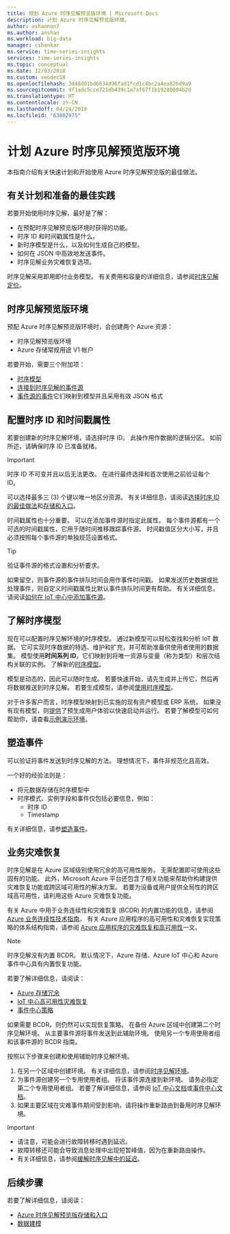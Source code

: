 ```yaml
---
title: 规划 Azure 时序见解预览版环境 | Microsoft Docs
description: 计划 Azure 时序见解预览版环境。
author: ashannon7
ms.author: anshan
ms.workload: big-data
manager: cshankar
ms.service: time-series-insights
services: time-series-insights
ms.topic: conceptual
ms.date: 12/03/2018
ms.custom: seodec18
ms.openlocfilehash: 3d48d01bd6634d96fad1fcd1c4bc2a4ea82bd9a9
ms.sourcegitcommit: df1adc5cce721db439c1a7af67f1b19280004b2d
ms.translationtype: HT
ms.contentlocale: zh-CN
ms.lasthandoff: 04/24/2019
ms.locfileid: "63802975"
---
```

# <a name="plan-your-azure-time-series-insights-preview-environment"></a>计划 Azure 时序见解预览版环境

本指南介绍有关快速计划和开始使用 Azure 时序见解预览版的最佳做法。

## <a name="best-practices-for-planning-and-preparation"></a>有关计划和准备的最佳实践

若要开始使用时序见解，最好是了解：

* 在预配时序见解预览版环境时获得的功能。
* 时序 ID 和时间戳属性是什么。
* 新时序模型是什么，以及如何生成自己的模型。
* 如何在 JSON 中高效地发送事件。 
* 时序见解业务灾难恢复选项。

时序见解采用即用即付业务模型。 有关费用和容量的详细信息，请参阅[时序见解定价](https://azure.microsoft.com/pricing/details/time-series-insights/)。

## <a name="the-time-series-insights-preview-environment"></a>时序见解预览版环境

预配 Azure 时序见解预览版环境时，会创建两个 Azure 资源：

* 时序见解预览版环境
* Azure 存储常规用途 V1 帐户

若要开始，需要三个附加项：
 
- [时序模型](./time-series-insights-update-tsm.md) 
- [连接到时序见解的事件源](./time-series-insights-how-to-add-an-event-source-iothub.md) 
- [事件源的事件](./time-series-insights-send-events.md)它们映射到模型并且采用有效 JSON 格式 

## <a name="configure-your-time-series-ids-and-timestamp-properties"></a>配置时序 ID 和时间戳属性

若要创建新的时序见解环境，请选择时序 ID。 此操作用作数据的逻辑分区。 如前所述，请确保时序 ID 已准备就绪。

> [!IMPORTANT]
> 时序 ID 不可变并且以后无法更改。 在进行最终选择和首次使用之前验证每个 ID。

可以选择最多三 (3) 个键以唯一地区分资源。 有关详细信息，请阅读[选择时序 ID 的最佳做法](./time-series-insights-update-how-to-id.md)和[存储和入口](./time-series-insights-update-storage-ingress.md)。

时间戳属性也十分重要。 可以在添加事件源时指定此属性。 每个事件源都有一个可选的时间戳属性，它用于随时间推移跟踪事件源。 时间戳值区分大小写，并且必须按照每个事件源的单独规范设置格式。

> [!TIP]
> 验证事件源的格式设置和分析要求。

如果留空，则事件源的事件排队时间会用作事件时间戳。 如果发送历史数据或批处理事件，则自定义时间戳属性比默认事件排队时间更有帮助。 有关详细信息，请阅读[如何在 IoT 中心中添加事件源](./time-series-insights-how-to-add-an-event-source-iothub.md)。 

## <a name="understand-the-time-series-model"></a>了解时序模型

现在可以配置时序见解环境的时序模型。 通过新模型可以轻松查找和分析 IoT 数据。 它可实现时序数据的特选、维护和扩充，并可帮助准备供使用者使用的数据集。 模型使用**时间系列 ID**，它们映射到将唯一资源与变量（称为类型）和层次结构关联的实例。 了解新的[时序模型](./time-series-insights-update-tsm.md)。

模型是动态的，因此可以随时生成。 若要快速开始，请先生成并上传它，然后再将数据推送到时序见解。 若要生成模型，请参阅[使用时序模型](./time-series-insights-update-how-to-tsm.md)。

对于许多客户而言，时序模型映射到已实施的现有资产模型或 ERP 系统。 如果没有现有模型，则[提供](https://github.com/Microsoft/tsiclient)了预生成用户体验以快速启动并运行。 若要了解模型可如何帮助你，请查看[示例演示环境](https://insights.timeseries.azure.com/preview/demo)。 

## <a name="shape-your-events"></a>塑造事件

可以验证将事件发送到时序见解的方法。 理想情况下，事件非规范化且高效。

一个好的经验法则是：

* 将元数据存储在时序模型中
* 时序模式、实例字段和事件仅包括必要信息，例如：
  * 时序 ID
  * Timestamp

有关详细信息，请参[塑造事件](./time-series-insights-send-events.md#json)。

## <a name="business-disaster-recovery"></a>业务灾难恢复

时序见解是在 Azure 区域级别使用冗余的高可用性服务。 无需配置即可使用这些固有的功能。 此外，Microsoft Azure 平台还包含了相关功能来帮助你构建提供灾难恢复功能或跨区域可用性的解决方案。 若要为设备或用户提供全局性的跨区域高可用性，请利用这些 Azure 灾难恢复功能。 

有关 Azure 中用于业务连续性和灾难恢复 (BCDR) 的内置功能的信息，请参阅 [Azure 业务连续性技术指南](https://docs.microsoft.com/azure/resiliency/resiliency-technical-guidance)。 有关 Azure 应用程序的高可用性和灾难恢复实现策略的体系结构指南，请参阅 [Azure 应用程序的灾难恢复和高可用性](https://docs.microsoft.com/azure/architecture/resiliency/index)一文。

> [!NOTE]
> 
>  时序见解没有内置 BCDR。
> 默认情况下，Azure 存储、Azure IoT 中心和 Azure 事件中心具有内置恢复功能。

若要了解详细信息，请阅读：

* [Azure 存储冗余](https://docs.microsoft.com/azure/storage/common/storage-redundancy)
* [IoT 中心高可用性灾难恢复](https://docs.microsoft.com/azure/iot-hub/iot-hub-ha-dr)
* [事件中心策略](https://docs.microsoft.com/azure/event-hubs/event-hubs-geo-dr)

如果需要 BCDR，则仍然可以实现恢复策略。 在备份 Azure 区域中创建第二个时序见解环境。 从主要事件源将事件发送到此辅助环境。 使用另一个专用使用者组和该事件源的 BCDR 指南。

按照以下步骤来创建和使用辅助时序见解环境。

1. 在另一个区域中创建环境。 有关详细信息，请参阅[时序见解环境](./time-series-insights-get-started.md)。
1. 为事件源创建另一个专用使用者组。 将该事件源连接到新环境。 请务必指定第二个专用使用者组。 若要了解详细信息，请参阅 [IoT 中心文档](./time-series-insights-how-to-add-an-event-source-iothub.md)或[事件中心文档](./time-series-insights-data-access.md)。
1. 如果主要区域在灾难事件期间受到影响，请将操作重新路由到备用时序见解环境。

> [!IMPORTANT]
> * 请注意，可能会进行故障转移时遇到延迟。
> * 故障转移还可能会导致消息处理中出现短暂峰值，因为在重新路由操作。
> * 有关详细信息，请参阅[缓解时序见解中的延迟](./time-series-insights-environment-mitigate-latency.md)。

## <a name="next-steps"></a>后续步骤

若要了解详细信息，请阅读：

- [Azure 时序见解预览版存储和入口](./time-series-insights-update-storage-ingress.md)
- [数据建模](./time-series-insights-update-tsm.md)